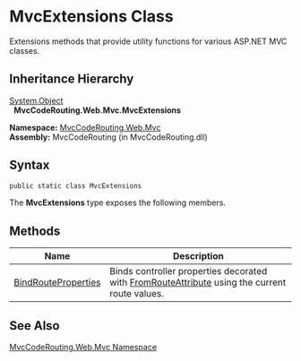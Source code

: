 MvcExtensions Class
===================
Extensions methods that provide utility functions for various ASP.NET MVC classes.


Inheritance Hierarchy
---------------------
[System.Object][1]  
  **MvcCodeRouting.Web.Mvc.MvcExtensions**  

**Namespace:** [MvcCodeRouting.Web.Mvc][2]  
**Assembly:** MvcCodeRouting (in MvcCodeRouting.dll)

Syntax
------

```csharp
public static class MvcExtensions
```

The **MvcExtensions** type exposes the following members.


Methods
-------

Name                     | Description                                                                                        
------------------------ | -------------------------------------------------------------------------------------------------- 
[BindRouteProperties][3] | Binds controller properties decorated with [FromRouteAttribute][4] using the current route values. 


See Also
--------
[MvcCodeRouting.Web.Mvc Namespace][2]  

[1]: http://msdn.microsoft.com/en-us/library/e5kfa45b
[2]: ../README.md
[3]: BindRouteProperties.md
[4]: ../FromRouteAttribute/README.md